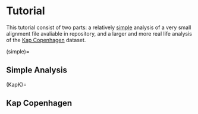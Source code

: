 # Tutorial

This tutorial consist of two parts: a relatively [simple](simple) analysis of a very small alignment file avaliable in repository, and a larger and more real life analysis of the [Kap Copenhagen](KapK) dataset.

(simple)=
## Simple Analysis




(KapK)=
## Kap Copenhagen
